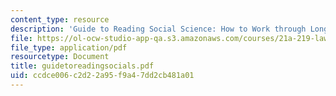 ```yaml
---
content_type: resource
description: 'Guide to Reading Social Science: How to Work through Long Reading Assignments'
file: https://ol-ocw-studio-app-qa.s3.amazonaws.com/courses/21a-219-law-and-society-spring-2003/ccdce006c2d22a95f9a47dd2cb481a01_guidetoreadingsocials.pdf
file_type: application/pdf
resourcetype: Document
title: guidetoreadingsocials.pdf
uid: ccdce006-c2d2-2a95-f9a4-7dd2cb481a01
---
```

